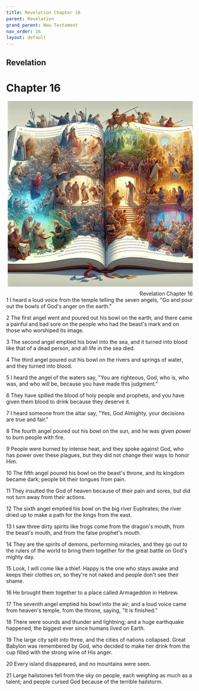 ```yaml
---
title: Revelation Chapter 16
parent: Revelation
grand_parent: New Testament
nav_order: 16
layout: default
---
```


## Revelation

# Chapter 16

<div style="clear: both; text-align: right;">
    <img src="/assets/Image/Revelation/500/16.jpg" alt="Revelation Chapter 16" class="chapter-image" style="max-width: 100%; height: auto; float: right; margin: 0 0 10px 10px; padding-left: 10%;">
    <figcaption style="font-size: 14px;">Revelation Chapter 16</figcaption>
</div>
1 I heard a loud voice from the temple telling the seven angels, "Go and pour out the bowls of God's anger on the earth."

2 The first angel went and poured out his bowl on the earth; and there came a painful and bad sore on the people who had the beast's mark and on those who worshiped its image.

3 The second angel emptied his bowl into the sea, and it turned into blood like that of a dead person, and all life in the sea died.

4 The third angel poured out his bowl on the rivers and springs of water, and they turned into blood.

5 I heard the angel of the waters say, "You are righteous, God, who is, who was, and who will be, because you have made this judgment."

6 They have spilled the blood of holy people and prophets, and you have given them blood to drink because they deserve it.

7 I heard someone from the altar say, "Yes, God Almighty, your decisions are true and fair."

8 The fourth angel poured out his bowl on the sun, and he was given power to burn people with fire.

9 People were burned by intense heat, and they spoke against God, who has power over these plagues, but they did not change their ways to honor Him.

10 The fifth angel poured his bowl on the beast's throne, and its kingdom became dark; people bit their tongues from pain.

11 They insulted the God of heaven because of their pain and sores, but did not turn away from their actions.

12 The sixth angel emptied his bowl on the big river Euphrates; the river dried up to make a path for the kings from the east.

13 I saw three dirty spirits like frogs come from the dragon's mouth, from the beast's mouth, and from the false prophet's mouth.

14 They are the spirits of demons, performing miracles, and they go out to the rulers of the world to bring them together for the great battle on God's mighty day.

15 Look, I will come like a thief. Happy is the one who stays awake and keeps their clothes on, so they're not naked and people don't see their shame.

16 He brought them together to a place called Armageddon in Hebrew.

17 The seventh angel emptied his bowl into the air; and a loud voice came from heaven's temple, from the throne, saying, "It is finished."

18 There were sounds and thunder and lightning; and a huge earthquake happened, the biggest ever since humans lived on Earth.

19 The large city split into three, and the cities of nations collapsed. Great Babylon was remembered by God, who decided to make her drink from the cup filled with the strong wine of His anger.

20 Every island disappeared, and no mountains were seen.

21 Large hailstones fell from the sky on people, each weighing as much as a talent; and people cursed God because of the terrible hailstorm.


